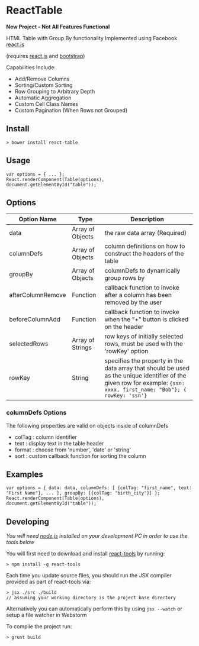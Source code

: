 # ReactTable
**New Project - Not All Features Functional**

HTML Table with Group By functionality Implemented using Facebook [react.js](https://github.com/facebook/react)

(requires [react.js](https://github.com/facebook/react) and [bootstrap](https://github.com/twbs/bootstrap))

Capabilities Include:

- Add/Remove Columns
- Sorting/Custom Sorting
- Row Grouping to Arbitrary Depth
- Automatic Aggregation
- Custom Cell Class Names
- Custom Pagination (When Rows not Grouped)

## Install

    > bower install react-table

## Usage

    var options = { ... };
    React.renderComponent(Table(options), document.getElementById("table"));

## Options

Option Name        |Type              |Description
-------------------|------------------|------------
data               |Array of Objects|the raw data array (Required)
columnDefs         |Array of Objects|column definitions on how to construct the headers of the table
groupBy            |Array of Objects|columnDefs to dynamically group rows by
afterColumnRemove  |Function        |callback function to invoke after a column has been removed by the user
beforeColumnAdd    |Function        |callback function to invoke when the "+" button is clicked on the header
selectedRows       |Array of Strings|row keys of initially selected rows, must be used with the 'rowKey' option
rowKey             |String          |specifies the property in the data array that should be used as the unique identifier of the given row for example: `{ssn: xxxx, first_name: "Bob"}; { rowKey: 'ssn'}`

### columnDefs Options
The following properties are valid on objects inside of columnDefs

- colTag : column identifier
- text   : display text in the table header
- format : choose from 'number', 'date' or 'string'
- sort   : custom callback function for sorting the column

## Examples

    var options = { data: data, columnDefs: [ {colTag: "first_name", text: "First Name"}, ... ], groupBy: [{colTag: "birth_city"}] };
    React.renderComponent(Table(options), document.getElementById("table"));

## Developing

*You will need [node.js](http://nodejs.org/download/) installed on your development PC in order to use the tools below*

You will first need to download and install [react-tools](http://facebook.github.io/react/docs/tooling-integration.html) by running:

    > npm install -g react-tools

Each time you update source files, you should run the JSX compiler provided as part of react-tools via:

    > jsx ./src ./build
    // assuming your working directory is the project base directory

Alternatively you can automatically perform this by using `jsx --watch` or setup a file watcher in Webstorm

To compile the project run:

    > grunt build
